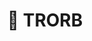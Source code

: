 ---
title: "🔮 TRORB"
image: "/assets/images/projects/trorb.png"
release: 2023
link: https://froglake.itch.io/trorb
description: A game developed for the List Jam 2 about a troll that must protect the orb that constantly changes the level and gameplay from an unstoppable ghost.
short-description: A troll that has a cursed orb.
remarkable: true
---
